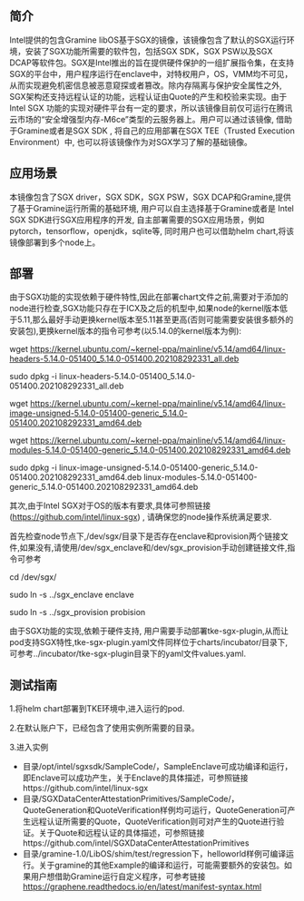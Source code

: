 ## 简介
Intel提供的包含Gramine libOS基于SGX的镜像，该镜像包含了默认的SGX运行环境，安装了SGX功能所需要的软件包，包括SGX SDK，SGX PSW以及SGX DCAP等软件包。SGX是Intel推出的旨在提供硬件保护的一组扩展指令集，在支持SGX的平台中，用户程序运行在enclave中，对特权用户，OS，VMM均不可见，从而实现避免机密信息被恶意窥探或者篡改。除内存隔离与保护安全属性之外, SGX架构还支持远程认证的功能，远程认证由Quote的产生和校验来实现。由于Intel SGX 功能的实现对硬件平台有一定的要求，所以该镜像目前仅可运行在腾讯云市场的“安全增强型内存-M6ce”类型的云服务器上。用户可以通过该镜像, 借助于Gramine或者是SGX SDK , 将自己的应用部署在SGX TEE（Trusted Execution Environment）中, 也可以将该镜像作为对SGX学习了解的基础镜像。 
## 应用场景
本镜像包含了SGX driver，SGX SDK，SGX PSW，SGX DCAP和Gramine,提供了基于Gramine运行所需的基础环境, 用户可以自主选择基于Gramine或者是 Intel SGX SDK进行SGX应用程序的开发, 自主部署需要的SGX应用场景，例如pytorch，tensorflow，openjdk，sqlite等, 同时用户也可以借助helm chart,将该镜像部署到多个node上。 
## 部署
由于SGX功能的实现依赖于硬件特性,因此在部署chart文件之前,需要对于添加的node进行检查,SGX功能只存在于ICX及之后的机型中,如果node的kernel版本低于5.11,那么最好手动更换kernel版本至5.11甚至更高(否则可能需要安装很多额外的安装包),更换kernel版本的指令可参考(以5.14.0的kernel版本为例):

  wget https://kernel.ubuntu.com/~kernel-ppa/mainline/v5.14/amd64/linux-headers-5.14.0-051400_5.14.0-051400.202108292331_all.deb 

  sudo dpkg -i linux-headers-5.14.0-051400_5.14.0-051400.202108292331_all.deb

  wget https://kernel.ubuntu.com/~kernel-ppa/mainline/v5.14/amd64/linux-image-unsigned-5.14.0-051400-generic_5.14.0-051400.202108292331_amd64.deb

  wget https://kernel.ubuntu.com/~kernel-ppa/mainline/v5.14/amd64/linux-modules-5.14.0-051400-generic_5.14.0-051400.202108292331_amd64.deb

  sudo dpkg -i linux-image-unsigned-5.14.0-051400-generic_5.14.0-051400.202108292331_amd64.deb linux-modules-5.14.0-051400-generic_5.14.0-051400.202108292331_amd64.deb


其次,由于Intel SGX对于OS的版本有要求,具体可参照链接(https://github.com/intel/linux-sgx) , 请确保您的node操作系统满足要求.

首先检查node节点下,/dev/sgx/目录下是否存在enclave和provision两个链接文件,如果没有,请使用/dev/sgx_enclave和/dev/sgx_provision手动创建链接文件,指令可参考

  cd /dev/sgx/

  sudo ln -s ../sgx_enclave enclave 

  sudo ln -s ../sgx_provision probision 

由于SGX功能的实现,依赖于硬件支持, 用户需要手动部署tke-sgx-plugin,从而让pod支持SGX特性,tke-sgx-plugin.yaml文件同样位于charts/incubator/目录下,可参考../incubator/tke-sgx-plugin目录下的yaml文件values.yaml.

## 测试指南

1.将helm chart部署到TKE环境中,进入运行的pod.

2.在默认账户下，已经包含了使用实例所需要的目录。 

3.进入实例 

- 目录/opt/intel/sgxsdk/SampleCode/，SampleEnclave可成功编译和运行，即Enclave可以成功产生，关于Enclave的具体描述，可参照链接https://github.com/intel/linux-sgx  
- 目录/SGXDataCenterAttestationPrimitives/SampleCode/，QuoteGeneration和QuoteVerification样例均可运行，QuoteGeneration可产生远程认证所需要的Quote，QuoteVerification则可对产生的Quote进行验证。关于Quote和远程认证的具体描述，可参照链接https://github.com/intel/SGXDataCenterAttestationPrimitives  
- 目录/gramine-1.0/LibOS/shim/test/regression下，helloworld样例可编译运行。关于gramine的其他Example的编译和运行，可能需要额外的安装包。如果用户想借助Gramine运行自定义程序，可参考链接 https://graphene.readthedocs.io/en/latest/manifest-syntax.html  

